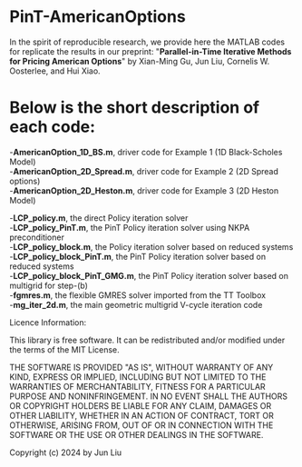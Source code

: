 # PinT-AmericanOptions
In the spirit of reproducible research, we provide here the MATLAB codes for replicate the results in our preprint:
"**Parallel-in-Time Iterative Methods for Pricing American Options**" by Xian-Ming Gu, Jun Liu, Cornelis W. Oosterlee, and Hui Xiao.

# Below is the short description of each code:
  -**AmericanOption_1D_BS.m**, driver code for Example 1 (1D Black-Scholes Model)  
  -**AmericanOption_2D_Spread.m**, driver code for Example 2 (2D Spread options)  
  -**AmericanOption_2D_Heston.m**, driver code for Example 3 (2D Heston Model)  
  
  -**LCP_policy.m**, the direct Policy iteration solver  
  -**LCP_policy_PinT.m**, the PinT Policy iteration solver using NKPA preconditioner  
  -**LCP_policy_block.m**, the Policy iteration solver based on reduced systems  
  -**LCP_policy_block_PinT.m**, the PinT Policy iteration solver based on reduced systems  
  -**LCP_policy_block_PinT_GMG.m**, the PinT Policy iteration solver based on multigrid for step-(b)  
  -**fgmres.m**, the flexible GMRES solver imported from the  TT Toolbox  
  -**mg_iter_2d.m**, the main geometric multigrid V-cycle iteration code  
  
  

Licence Information:

This library is free software. It can be redistributed and/or modified under the terms of the MIT License.

THE SOFTWARE IS PROVIDED "AS IS", WITHOUT WARRANTY OF ANY KIND, EXPRESS OR IMPLIED, INCLUDING BUT NOT LIMITED TO THE WARRANTIES OF MERCHANTABILITY, FITNESS FOR A PARTICULAR PURPOSE AND NONINFRINGEMENT. IN NO EVENT SHALL THE AUTHORS OR COPYRIGHT HOLDERS BE LIABLE FOR ANY CLAIM, DAMAGES OR OTHER LIABILITY, WHETHER IN AN ACTION OF CONTRACT, TORT OR OTHERWISE, ARISING FROM, OUT OF OR IN CONNECTION WITH THE SOFTWARE OR THE USE OR OTHER DEALINGS IN THE SOFTWARE.

Copyright (c) 2024 by Jun Liu
